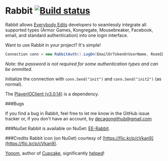 Rabbit [![Build status](https://ci.appveyor.com/api/projects/status/6fxlb8bkqp18cg3c/branch/master)](https://ci.appveyor.com/project/Decagon/rabbit/branch/master)
======

Rabbit allows [Everybody Edits](http://everybodyedits.com) developers to seamlessly integrate all supported types (Armor Games, Kongregate, Mousebreaker, Facebook, email, and standard authentication) into one login interface. 

Want to use Rabbit in your project? It's simple!

```csharp
Connection conn = new RabbitAuth().LogOn(EmailOrTokenOrUserName, RoomID, Password);
```
*Note: the password is not required for some authentication types and can be ommitted.*

Initialize the connection with `conn.Send("init")` and `conn.Send("init2")` (as normal).

The [PlayerIOClient (v3.0.14)](https://gamesnet.yahoo.com/download/) is a dependency. 

###Bugs

If you find a bug in Rabbit, feel free to let me know in the GitHub issue tracker or, if you don't have an account, by decagongithub@gmail.com

###NuGet
Rabbit is available on NuGet: [EE-Rabbit](http://www.nuget.org/packages/EE-Rabbit/).


###Credits
Rabbit icon (on NuGet) courtesy of [https://flic.kr/p/cVkan9](https://flic.kr/p/cVkan9).

[Yonom](https://github.com/Yonom), author of [Cupcake](https://github.com/Yonom/CupCake), significantly [helped](https://github.com/Decagon/Rabbit/commits/master?author=Yonom)!

